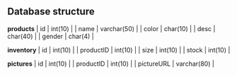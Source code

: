 ## Database structure

**products**
| id | int(10) |
| name | varchar(50) |
| color | char(10) |
| desc | char(40) |
| gender | char(4) |

**inventory**
| id | int(10) |
| productID | int(10) |
| size | int(10) |
| stock | int(10) |

**pictures**
| id | int(10) |
| productID | int(10) |
| pictureURL | varchar(80) |
